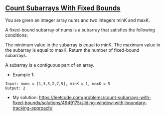 ## [Count Subarrays With Fixed Bounds](https://leetcode.com/problems/count-subarrays-with-fixed-bounds/description/)

You are given an integer array nums and two integers minK and maxK.

A fixed-bound subarray of nums is a subarray that satisfies the following conditions:

The minimum value in the subarray is equal to minK.
The maximum value in the subarray is equal to maxK.
Return the number of fixed-bound subarrays.

A subarray is a contiguous part of an array.



- Example 1:
```
Input: nums = [1,3,5,2,7,5], minK = 1, maxK = 5
Output: 2
```

- My solution: https://leetcode.com/problems/count-subarrays-with-fixed-bounds/solutions/4949175/sliding-window-with-boundary-tracking-approach/
